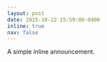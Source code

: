 ```yaml
---
layout: post
date: 2015-10-22 15:59:00-0400
inline: true
nav: false
---
```


A simple inline announcement.
